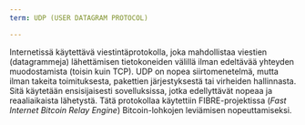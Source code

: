 ```yaml
---
term: UDP (USER DATAGRAM PROTOCOL)

---
```

Internetissä käytettävä viestintäprotokolla, joka mahdollistaa viestien (datagrammeja) lähettämisen tietokoneiden välillä ilman edeltävää yhteyden muodostamista (toisin kuin TCP). UDP on nopea siirtomenetelmä, mutta ilman takeita toimituksesta, pakettien järjestyksestä tai virheiden hallinnasta. Sitä käytetään ensisijaisesti sovelluksissa, jotka edellyttävät nopeaa ja reaaliaikaista lähetystä. Tätä protokollaa käytettiin FIBRE-projektissa (*Fast Internet Bitcoin Relay Engine*) Bitcoin-lohkojen leviämisen nopeuttamiseksi.